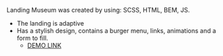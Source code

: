 Landing Museum was created by using: SCSS, HTML, BEM, JS.

- The landing is adaptive
- Has a stylish design, contains a burger menu, links, animations and a form to fill.
    - [DEMO LINK](https://<your_account>.github.io/<repo_name>/)
